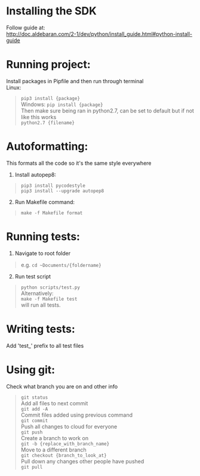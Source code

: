 # Installing the SDK  
Follow guide at:  
http://doc.aldebaran.com/2-1/dev/python/install_guide.html#python-install-guide  

# Running project:
Install packages in Pipfile and then run through terminal  
Linux:  
> `pip3 install {package}`  
Windows:
> `pip install {package}`  
Then make sure being ran in python2.7, can be set to default but if not like this works  
> `python2.7 {filename}`  

# Autoformatting:  
This formats all the code so it's the same style everywhere  
1. Install autopep8:  
> `pip3 install pycodestyle`  
> `pip3 install --upgrade autopep8`  
2. Run Makefile command:
> `make -f Makefile format`  

# Running tests:
1. Navigate to root folder  
> e.g. `cd ~Documents/{foldername}`
2. Run test script  
> `python scripts/test.py`  
Alternatively:  
> `make -f Makefile test`  
will run all tests.

# Writing tests:
Add 'test_' prefix to all test files

# Using git:  
Check what branch you are on and other info  
> `git status`  
Add all files to next commit  
> `git add -A`  
Commit files added using previous command  
> `git commit`  
Push all changes to cloud for everyone  
> `git push`  
Create a branch to work on  
> `git -b {replace_with_branch_name}`  
Move to a different branch  
> `git checkout {branch_to_look_at}`  
Pull down any changes other people have pushed  
> `git pull`  

